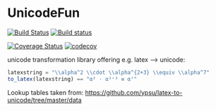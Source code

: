 # UnicodeFun
[![Build Status](https://travis-ci.org/SimonDanisch/UnicodeFun.jl.svg?branch=master)](https://travis-ci.org/SimonDanisch/UnicodeFun.jl)
[![Build status](https://ci.appveyor.com/api/projects/status/ri3ybegh0ffwyq0n/branch/master?svg=true)](https://ci.appveyor.com/project/SimonDanisch/unicodefun-jl/branch/master)

[![Coverage Status](https://coveralls.io/repos/github/SimonDanisch/UnicodeFun.jl/badge.svg?branch=master)](https://coveralls.io/github/SimonDanisch/UnicodeFun.jl?branch=master)
[![codecov](https://codecov.io/gh/SimonDanisch/UnicodeFun.jl/branch/master/graph/badge.svg)](https://codecov.io/gh/SimonDanisch/UnicodeFun.jl)


unicode transformation library offering e.g. latex --> unicode:

```Julia
latexstring = "\\alpha^2 \\cdot \\alpha^{2+3} \\equiv \\alpha^7"
to_latex(latexstring) == "α² ⋅ α²⁺³ ≡ α⁷"
```


Lookup tables taken from:
https://github.com/ypsu/latex-to-unicode/tree/master/data
